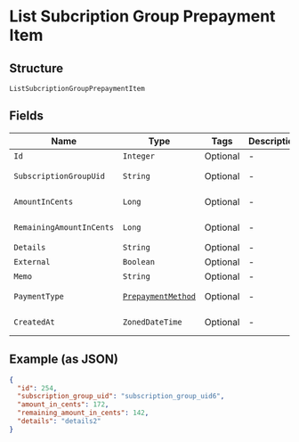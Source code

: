 
# List Subcription Group Prepayment Item

## Structure

`ListSubcriptionGroupPrepaymentItem`

## Fields

| Name | Type | Tags | Description | Getter | Setter |
|  --- | --- | --- | --- | --- | --- |
| `Id` | `Integer` | Optional | - | Integer getId() | setId(Integer id) |
| `SubscriptionGroupUid` | `String` | Optional | - | String getSubscriptionGroupUid() | setSubscriptionGroupUid(String subscriptionGroupUid) |
| `AmountInCents` | `Long` | Optional | - | Long getAmountInCents() | setAmountInCents(Long amountInCents) |
| `RemainingAmountInCents` | `Long` | Optional | - | Long getRemainingAmountInCents() | setRemainingAmountInCents(Long remainingAmountInCents) |
| `Details` | `String` | Optional | - | String getDetails() | setDetails(String details) |
| `External` | `Boolean` | Optional | - | Boolean getExternal() | setExternal(Boolean external) |
| `Memo` | `String` | Optional | - | String getMemo() | setMemo(String memo) |
| `PaymentType` | [`PrepaymentMethod`](../../doc/models/prepayment-method.md) | Optional | - | PrepaymentMethod getPaymentType() | setPaymentType(PrepaymentMethod paymentType) |
| `CreatedAt` | `ZonedDateTime` | Optional | - | ZonedDateTime getCreatedAt() | setCreatedAt(ZonedDateTime createdAt) |

## Example (as JSON)

```json
{
  "id": 254,
  "subscription_group_uid": "subscription_group_uid6",
  "amount_in_cents": 172,
  "remaining_amount_in_cents": 142,
  "details": "details2"
}
```


